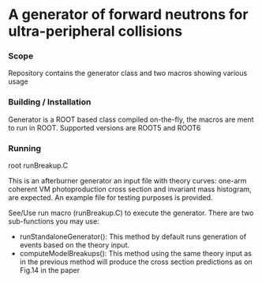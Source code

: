 # A generator of forward neutrons for ultra-peripheral collisions

### Scope

Repository contains the generator class and two macros showing various usage

### Building / Installation

Generator is a ROOT based class compiled on-the-fly, the macros are ment to run in ROOT. Supported versions are ROOT5 and ROOT6

### Running

root runBreakup.C

This is an afterburner generator an input file with theory curves: one-arm coherent VM photoproduction cross section and invariant mass histogram, are expected. An example file for testing purposes is provided.

See/Use run macro (runBreakup.C) to execute the generator. There are two sub-functions you may use:
- runStandaloneGenerator(): This method by default runs generation of events based on the theory input. 
- computeModelBreakups(): This method using the same theory input as in the previous method will produce the cross section predictions as on Fig.14 in the paper
